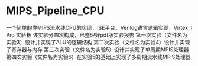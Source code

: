 # MIPS_Pipeline_CPU
一个简单的类MIPS流水线CPU的实现，ISE平台，Verilog语言逻辑实现，Virtex II Pro 实验板
该实验分四次构成，已整理好pdf版实验报告
第一次实验（文件名为实验3）设计并实现了ALU的逻辑结构
第二次实验（文件名为实验4）设计并实现了寄存器与内存
第三次实验（文件名为实验5）设计并实现了单周期MPIS处理器
第四次实验（文件名为实验6）在实验5的基础上实现了多周期流水线MPIS处理器
